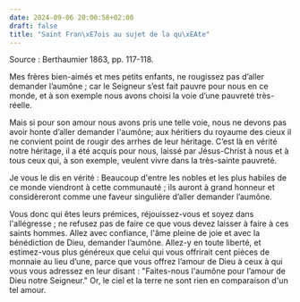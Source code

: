 ```yaml
---
date: 2024-09-06 20:00:58+02:00
draft: false
title: "Saint Fran\xE7ois au sujet de la qu\xEAte"
---
```





Source : Berthaumier 1863, pp. 117-118.

Mes frères bien-aimés et mes petits enfants, ne rougissez pas d’aller demander l’aumône ; car le Seigneur s’est fait pauvre pour nous en ce monde, et à son exemple nous avons choisi la voie d’une pauvreté très-réelle. 

Mais si pour son amour nous avons pris une telle voie, nous ne devons pas avoir honte d’aller demander l'aumône; aux héritiers du royaume des cieux il ne convient point de rougir des arrhes de leur héritage. C’est là en vérité notre héritage, il a été acquis pour nous, laissé par Jésus-Christ à nous et à tous ceux qui, à son exemple, veulent vivre dans la très-sainte pauvreté. 

Je vous le dis en vérité : Beaucoup d'entre les nobles et les plus habiles de ce monde viendront à cette communauté ; ils auront à grand honneur et considèreront comme une faveur singulière d’aller demander l’aumône. 

Vous donc qui êtes leurs prémices, réjouissez-vous et soyez dans l'allégresse ; ne refusez pas de faire ce que vous devez laisser à faire à ces saints hommes. Allez avec confiance, l'âme pleine de joie et avec la bénédiction de Dieu, demander l’aumône. Allez-y en toute liberté, et estimez-vous plus généreux que celui qui vous offrirait cent pièces de monnaie au lieu d’une, parce que vous offrez l’amour de Dieu à ceux à qui vous vous adressez en leur disant : "Faites-nous l'aumône pour l’amour de Dieu notre Seigneur." Or, le ciel et la terre ne sont rien en comparaison d'un tel amour.


